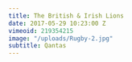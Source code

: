 ```yaml
---
title: The British & Irish Lions
date: 2017-05-29 10:23:00 Z
vimeoid: 219354215
image: "/uploads/Rugby-2.jpg"
subtitle: Qantas
---
```

